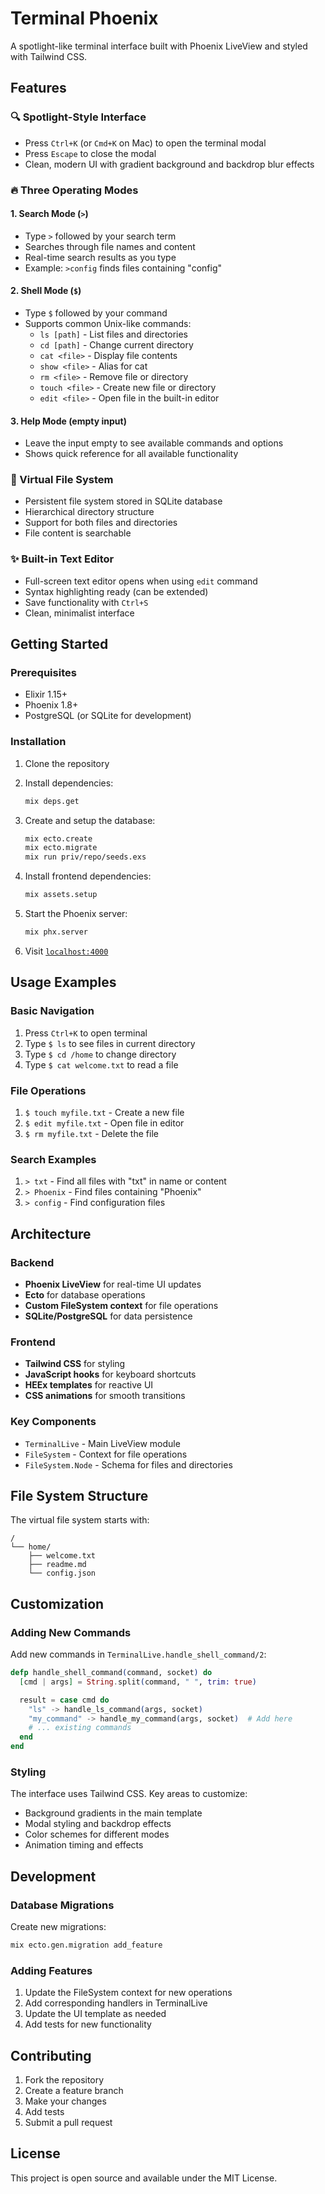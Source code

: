 # Terminal Phoenix

A spotlight-like terminal interface built with Phoenix LiveView and styled with Tailwind CSS.

## Features

### 🔍 Spotlight-Style Interface
- Press `Ctrl+K` (or `Cmd+K` on Mac) to open the terminal modal
- Press `Escape` to close the modal
- Clean, modern UI with gradient background and backdrop blur effects

### 🔥 Three Operating Modes

#### 1. Search Mode (`>`)
- Type `>` followed by your search term
- Searches through file names and content
- Real-time search results as you type
- Example: `>config` finds files containing "config"

#### 2. Shell Mode (`$`)
- Type `$` followed by your command
- Supports common Unix-like commands:
  - `ls [path]` - List files and directories
  - `cd [path]` - Change current directory
  - `cat <file>` - Display file contents
  - `show <file>` - Alias for cat
  - `rm <file>` - Remove file or directory
  - `touch <file>` - Create new file or directory
  - `edit <file>` - Open file in the built-in editor

#### 3. Help Mode (empty input)
- Leave the input empty to see available commands and options
- Shows quick reference for all available functionality

### 📁 Virtual File System
- Persistent file system stored in SQLite database
- Hierarchical directory structure
- Support for both files and directories
- File content is searchable

### ✨ Built-in Text Editor
- Full-screen text editor opens when using `edit` command
- Syntax highlighting ready (can be extended)
- Save functionality with `Ctrl+S`
- Clean, minimalist interface

## Getting Started

### Prerequisites
- Elixir 1.15+
- Phoenix 1.8+
- PostgreSQL (or SQLite for development)

### Installation

1. Clone the repository
2. Install dependencies:
   ```bash
   mix deps.get
   ```

3. Create and setup the database:
   ```bash
   mix ecto.create
   mix ecto.migrate
   mix run priv/repo/seeds.exs
   ```

4. Install frontend dependencies:
   ```bash
   mix assets.setup
   ```

5. Start the Phoenix server:
   ```bash
   mix phx.server
   ```

6. Visit [`localhost:4000`](http://localhost:4000)

## Usage Examples

### Basic Navigation
1. Press `Ctrl+K` to open terminal
2. Type `$ ls` to see files in current directory
3. Type `$ cd /home` to change directory
4. Type `$ cat welcome.txt` to read a file

### File Operations
1. `$ touch myfile.txt` - Create a new file
2. `$ edit myfile.txt` - Open file in editor
3. `$ rm myfile.txt` - Delete the file

### Search Examples
1. `> txt` - Find all files with "txt" in name or content
2. `> Phoenix` - Find files containing "Phoenix"
3. `> config` - Find configuration files

## Architecture

### Backend
- **Phoenix LiveView** for real-time UI updates
- **Ecto** for database operations
- **Custom FileSystem context** for file operations
- **SQLite/PostgreSQL** for data persistence

### Frontend
- **Tailwind CSS** for styling
- **JavaScript hooks** for keyboard shortcuts
- **HEEx templates** for reactive UI
- **CSS animations** for smooth transitions

### Key Components
- `TerminalLive` - Main LiveView module
- `FileSystem` - Context for file operations
- `FileSystem.Node` - Schema for files and directories

## File System Structure

The virtual file system starts with:
```
/
└── home/
    ├── welcome.txt
    ├── readme.md
    └── config.json
```

## Customization

### Adding New Commands
Add new commands in `TerminalLive.handle_shell_command/2`:

```elixir
defp handle_shell_command(command, socket) do
  [cmd | args] = String.split(command, " ", trim: true)

  result = case cmd do
    "ls" -> handle_ls_command(args, socket)
    "my_command" -> handle_my_command(args, socket)  # Add here
    # ... existing commands
  end
end
```

### Styling
The interface uses Tailwind CSS. Key areas to customize:
- Background gradients in the main template
- Modal styling and backdrop effects
- Color schemes for different modes
- Animation timing and effects

## Development

### Database Migrations
Create new migrations:
```bash
mix ecto.gen.migration add_feature
```

### Adding Features
1. Update the FileSystem context for new operations
2. Add corresponding handlers in TerminalLive
3. Update the UI template as needed
4. Add tests for new functionality

## Contributing

1. Fork the repository
2. Create a feature branch
3. Make your changes
4. Add tests
5. Submit a pull request

## License

This project is open source and available under the MIT License.
